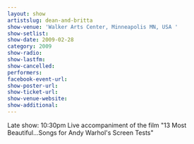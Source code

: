 ```yaml
---
layout: show
artistslug: dean-and-britta
show-venue: 'Walker Arts Center, Minneapolis MN, USA '
show-setlist: 
show-date: 2009-02-28
category: 2009
show-radio: 
show-lastfm: 
show-cancelled: 
performers: 
facebook-event-url: 
show-poster-url: 
show-ticket-url: 
show-venue-website: 
show-additional: 
---
```


Late show: 10:30pm Live accompaniment of the film &quot;13 Most Beautiful...Songs for Andy Warhol\'s Screen Tests&quot;